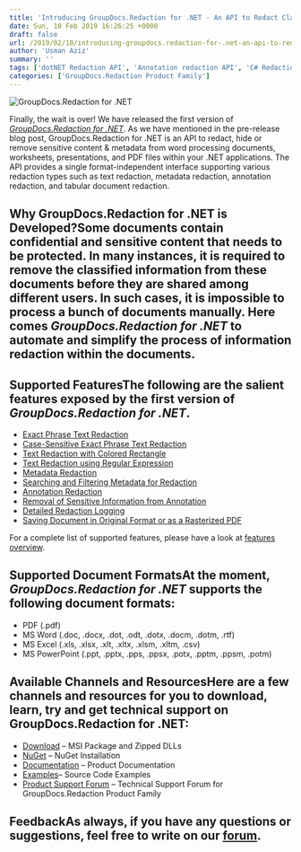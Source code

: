 ```yaml
---
title: 'Introducing GroupDocs.Redaction for .NET - An API to Redact Classified Content in Documents'
date: Sun, 10 Feb 2019 16:26:25 +0000
draft: false
url: /2019/02/10/introducing-groupdocs.redaction-for-.net-an-api-to-redact-classified-content-in-documents/
author: 'Usman Aziz'
summary: ''
tags: ['dotNET Redaction API', 'Annotation redaction API', 'C# Redaction API', 'Excel', 'Metadata ‎redaction API', 'PowerPoint', 'Redact API for Excel', 'Redact API for fixed layout files', 'Redact API for PowerPoint', 'Redact documents in C# ASP.NET', 'Redact PDF files', 'Redact protected files', 'Redact Word', 'Redact Word documents', 'Redact Word Excel PowerPoint PDF', 'Redaction of protected files', 'Sanitize documents using API', 'Tabular document redaction API', 'Text redaction API', 'GroupDocs.Redaction for .NET', 'GroupDocs.Redaction for .NET Releases']
categories: ['GroupDocs.Redaction Product Family']
---
```


![GroupDocs.Redaction for .NET](http://blog.groupdocs.com/wp-content/uploads/sites/4/2019/01/groupdocs-redaction-net.png "GroupDocs.Redaction for .NET")

Finally, the wait is over! We have released the first version of [_GroupDocs.Redaction for .NET_](https://products.groupdocs.com/redaction/net). As we have mentioned in the pre-release blog post, GroupDocs.Redaction for .NET is an API to redact, hide or remove sensitive content & metadata from word processing documents, worksheets, presentations, ‎and PDF files within your .NET applications. The API provides a single ‎format-independent interface supporting various redaction types such as text redaction, metadata ‎redaction, annotation redaction, and tabular document redaction.

## Why GroupDocs.Redaction for .NET is Developed?Some documents contain confidential and sensitive content that needs to be protected. In many instances, it is required to remove the classified information from these documents before they are shared among different users. In such cases, it is impossible to process a bunch of documents manually. Here comes _GroupDocs.Redaction for .NET_ to automate and simplify the process of information redaction within the documents.

## Supported FeaturesThe following are the salient features exposed by the first version of _GroupDocs.Redaction for .NET_.

*   [Exact Phrase Text Redaction](https://docs.groupdocs.com/redaction/net/)
*   [Case-Sensitive Exact Phrase Text Redaction](https://docs.groupdocs.com/redaction/net/)
*   [Text Redaction with Colored Rectangle](https://docs.groupdocs.com/redaction/net/)
*   [Text Redaction using Regular Expression](https://docs.groupdocs.com/redaction/net/)
*   [Metadata Redaction](https://docs.groupdocs.com/redaction/net/)
*   [Searching and Filtering Metadata for Redaction](https://docs.groupdocs.com/redaction/net/)
*   [Annotation Redaction](https://docs.groupdocs.com/redaction/net/)
*   [Removal of Sensitive Information from Annotation](https://docs.groupdocs.com/redaction/net/)
*   [Detailed Redaction Logging](https://docs.groupdocs.com/redaction/net/)
*   [Saving Document in Original Format or as a Rasterized PDF](https://docs.groupdocs.com/redaction/net/)

For a complete list of supported features, please have a look at [features overview](https://docs.groupdocs.com/display/redactionnet/Features+Overview).

## Supported Document FormatsAt the moment, _GroupDocs.Redaction for .NET_ supports the following document formats:

*   PDF (.pdf)
*   MS Word (.doc, .docx, .dot, .odt, .dotx, .docm, .dotm, .rtf)
*   MS Excel (.xls, .xlsx, .xlt, .xltx, .xlsm, .xltm, .csv)
*   MS PowerPoint (.ppt, .pptx, .pps, .ppsx, .potx, .pptm, .ppsm, .potm)

## Available Channels and ResourcesHere are a few channels and resources for you to download, learn, try and get technical support on GroupDocs.Redaction for .NET:

*   [Download](https://downloads.groupdocs.com/redaction/net) – MSI Package and Zipped DLLs
*   [NuGet](https://www.nuget.org/packages/groupdocs.redaction) – NuGet Installation
*   [Documentation](https://docs.groupdocs.com/redaction/net/) – Product Documentation
*   [Examples](https://github.com/groupdocs-redaction/GroupDocs.Redaction-for-.NET)– Source Code Examples
*   [Product Support Forum](https://forum.groupdocs.com/c/redaction) – Technical Support Forum for GroupDocs.Redaction Product Family

## FeedbackAs always, if you have any questions or suggestions, feel free to write on our [forum](https://forum.groupdocs.com/c/redaction).





